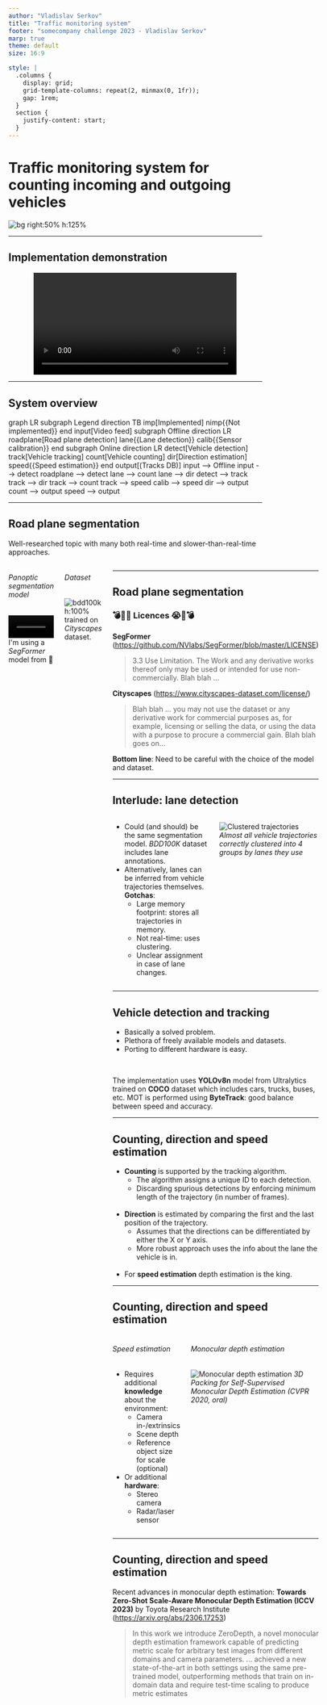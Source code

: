 ```yaml
---
author: "Vladislav Serkov"
title: "Traffic monitoring system"
footer: "somecompany challenge 2023 - Vladislav Serkov"
marp: true
theme: default
size: 16:9

style: |
  .columns {
    display: grid;
    grid-template-columns: repeat(2, minmax(0, 1fr));
    gap: 1rem;
  }
  section {
    justify-content: start;    
  }
---
```


# Traffic monitoring system for counting incoming and outgoing vehicles

![bg right:50% h:125%](../outputs/clustered_traj.jpg)

---

<!-- paginate: true -->

## Implementation demonstration
<p align="center">
<video src="../outputs/cyberpunk.mp4" controls width="80%">
</p>

---

## System overview

<div class="mermaid">
graph LR
    subgraph Legend
        direction TB
        imp[Implemented]
        nimp{{Not implemented}}
    end
    input[Video feed]
    subgraph Offline
        direction LR
        roadplane[Road plane detection]
        lane{{Lane detection}}
        calib{{Sensor calibration}}
    end
    subgraph Online
        direction LR
        detect[Vehicle detection]
        track[Vehicle tracking]
        count[Vehicle counting]
        dir[Direction estimation]
        speed{{Speed estimation}}
    end
    output[(Tracks DB)]
    input --> Offline
    input --> detect
    roadplane --> detect
    lane --> count
    lane --> dir
    detect --> track
    track --> dir
    track --> count
    track --> speed
    calib --> speed
    dir --> output
    count --> output
    speed --> output
</div>

---

## Road plane segmentation

Well-researched topic with many both real-time and slower-than-real-time approaches.

<div class="columns">
<div>

###### Panoptic segmentation model
<video src="../outputs/cyberpunk.mp4" width="100%"></video>
I'm using a _SegFormer_ model from 🤗

</div>
<div>

###### Dataset

![bdd100k h:100%](https://github.com/bdd100k/bdd100k/blob/master/doc/images/teaser.gif?raw=true)
trained on _Cityscapes_ dataset.

</div>
<div>

---

## Road plane segmentation

### 💣🤯😭 Licences 😭🤯💣

**SegFormer** (https://github.com/NVlabs/SegFormer/blob/master/LICENSE)
> 3.3 Use Limitation. The Work and any derivative works thereof only may be used or intended for use non-commercially. Blah blah ...

**Cityscapes** (https://www.cityscapes-dataset.com/license/)
> Blah blah ... you may not use the dataset or any derivative work for commercial purposes as, for example, licensing or selling the data, or using the data with a purpose to procure a commercial gain. Blah blah goes on...

**Bottom line**: Need to be careful with the choice of the model and dataset.

---

## Interlude: lane detection

<div class="columns">
<div>

- Could (and should) be the same segmentation model. *BDD100K* dataset includes lane annotations.
- Alternatively, lanes can be inferred from vehicle trajectories themselves. **Gotchas**:
    - Large memory footprint: stores all trajectories in memory.
    - Not real-time: uses clustering.
    - Unclear assignment in case of lane changes.

</div>
<div>

![Clustered trajectories](../outputs/clustered_traj.jpg)
_Almost all vehicle trajectories correctly clustered into 4 groups by lanes they use_

</div>
</div>

---

## Vehicle detection and tracking

- Basically a solved problem.
- Plethora of freely available models and datasets.
- Porting to different hardware is easy.
<br>

The implementation uses **YOLOv8n** model from Ultralytics trained on **COCO** dataset which includes cars, trucks, buses, etc.
MOT is performed using **ByteTrack**: good balance between speed and accuracy.

---

## Counting, direction and speed estimation

- **Counting** is supported by the tracking algorithm.
    - The algorithm assigns a unique ID to each detection.
    - Discarding spurious detections by enforcing minimum length of the trajectory (in number of frames).
    <br>
- **Direction** is estimated by comparing the first and the last position of the trajectory.
    - Assumes that the directions can be differentiated by either the X or Y axis.
    - More robust approach uses the info about the lane the vehicle is in.
    <br>
- For **speed estimation** depth estimation is the king.

---

## Counting, direction and speed estimation


<div class="columns">
<div>

###### Speed estimation

- Requires additional **knowledge** about the environment:
    - Camera in-/extrinsics
    - Scene depth
    - Reference object size for scale (optional)
- Or additional **hardware**:
    - Stereo camera
    - Radar/laser sensor

</div>
<div>

###### Monocular depth estimation

![Monocular depth estimation](https://github.com/TRI-ML/vidar/blob/main/media/figs/packnet.gif?raw=true)
*3D Packing for Self-Supervised Monocular Depth Estimation (CVPR 2020, oral)*

</div>
</div>

---

## Counting, direction and speed estimation

Recent advances in monocular depth estimation: **Towards Zero-Shot Scale-Aware Monocular Depth Estimation (ICCV 2023)** by Toyota Research Institute (https://arxiv.org/abs/2306.17253)

> In this work we introduce ZeroDepth, a novel monocular depth estimation framework capable of predicting metric scale for arbitrary test images from different domains and camera parameters. ... achieved a new state-of-the-art in both settings using the same pre-trained model, outperforming methods that train on in-domain data and require test-time scaling to produce metric estimates


<script type="module">
import mermaid from 'https://cdn.jsdelivr.net/npm/mermaid@10/dist/mermaid.esm.min.mjs';
mermaid.initialize({ startOnLoad: true });

window.addEventListener('vscode.markdown.updateContent', function() { mermaid.init() });
</script>